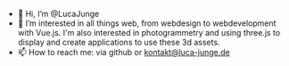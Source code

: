- 👋 Hi, I’m @LucaJunge
- 👀 I’m interested in all things web, from webdesign to webdevelopment with Vue.js. I'm also interested in photogrammetry and using three.js to display and create applications to use these 3d assets.
- 📫 How to reach me: via github or kontakt@luca-junge.de

<!---
LucaJunge/LucaJunge is a ✨ special ✨ repository because its `README.md` (this file) appears on your GitHub profile.
You can click the Preview link to take a look at your changes.
--->
